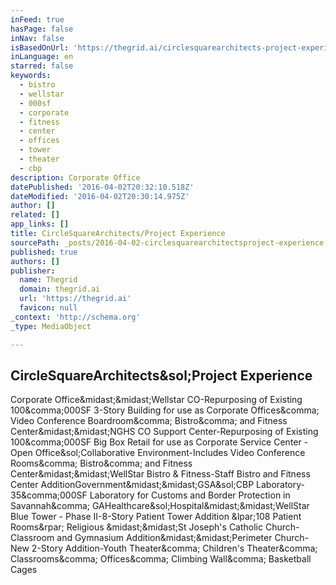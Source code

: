 ```yaml
---
inFeed: true
hasPage: false
inNav: false
isBasedOnUrl: 'https://thegrid.ai/circlesquarearchitects-project-experience/b9afaeb1-2d50-4373-8749-df9834a48e78/'
inLanguage: en
starred: false
keywords:
  - bistro
  - wellstar
  - 000sf
  - corporate
  - fitness
  - center
  - offices
  - tower
  - theater
  - cbp
description: Corporate Office
datePublished: '2016-04-02T20:32:10.518Z'
dateModified: '2016-04-02T20:30:14.975Z'
author: []
related: []
app_links: []
title: CircleSquareArchitects/Project Experience
sourcePath: _posts/2016-04-02-circlesquarearchitectsproject-experience.md
published: true
authors: []
publisher:
  name: Thegrid
  domain: thegrid.ai
  url: 'https://thegrid.ai'
  favicon: null
_context: 'http://schema.org'
_type: MediaObject

---
```

<article style=""><h1>CircleSquareArchitects&amp;sol;Project Experience</h1><p>Corporate Office&amp;midast;&amp;midast;Wellstar CO-Repurposing of Existing 100&amp;comma;000SF 3-Story Building for use as Corporate Offices&amp;comma; Video Conference Boardroom&amp;comma; Bistro&amp;comma; and Fitness Center&amp;midast;&amp;midast;NGHS CO Support Center-Repurposing of Existing 100&amp;comma;000SF Big Box Retail for use as Corporate Service Center -Open Office&amp;sol;Collaborative Environment-Includes Video Conference Rooms&amp;comma; Bistro&amp;comma; and Fitness Center&amp;midast;&amp;midast;WellStar Bistro &amp; Fitness-Staff Bistro and Fitness Center AdditionGovernment&amp;midast;&amp;midast;GSA&amp;sol;CBP Laboratory-35&amp;comma;000SF Laboratory for Customs and Border Protection in Savannah&amp;comma; GAHealthcare&amp;sol;Hospital&amp;midast;&amp;midast;WellStar Blue Tower - Phase II-8-Story Patient Tower Addition &amp;lpar;108 Patient Rooms&amp;rpar; Religious &amp;midast;&amp;midast;St Joseph's Catholic Church-Classroom and Gymnasium Addition&amp;midast;&amp;midast;Perimeter Church-New 2-Story Addition-Youth Theater&amp;comma; Children's Theater&amp;comma; Classrooms&amp;comma; Offices&amp;comma; Climbing Wall&amp;comma; Basketball Cages</p></article>